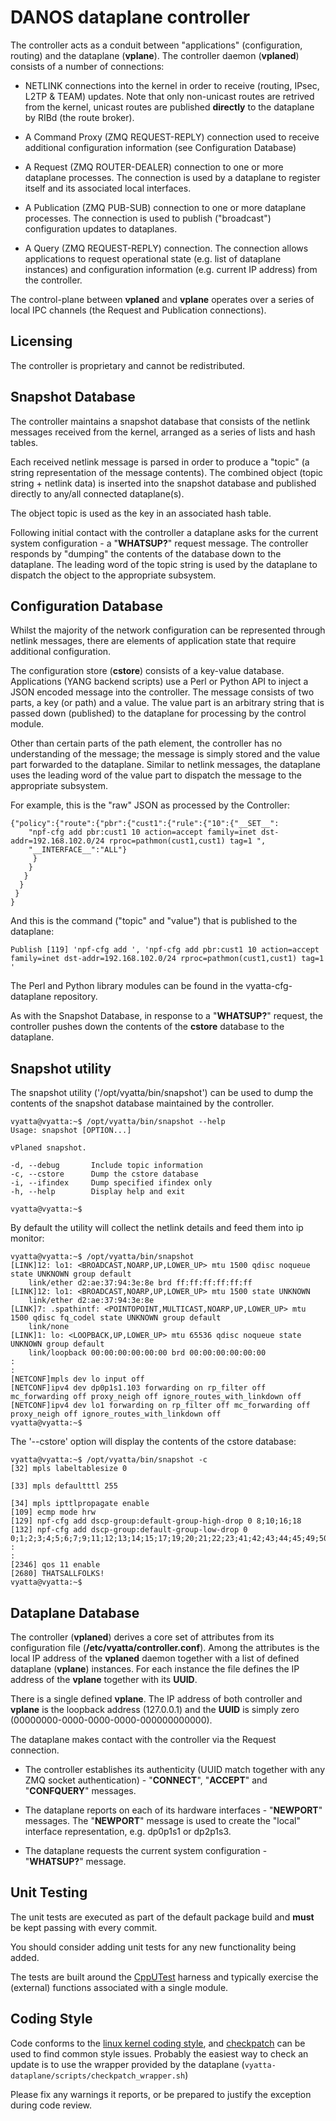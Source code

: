 # DANOS dataplane controller

The controller acts as a conduit between "applications" (configuration,
routing) and the dataplane (__vplane__). The controller daemon
(__vplaned__) consists of a number of connections:

* NETLINK connections into the kernel in order to receive (routing,
IPsec, L2TP & TEAM) updates. Note that only non-unicast routes are
retrived from the kernel, unicast routes are published __directly__ to
the dataplane by RIBd (the route broker).

* A Command Proxy (ZMQ REQUEST-REPLY) connection used to receive
additional configuration information (see Configuration Database)

* A Request (ZMQ ROUTER-DEALER) connection to one or more dataplane
processes. The connection is used by a dataplane to register itself and
its associated local interfaces.

* A Publication (ZMQ PUB-SUB) connection to one or more dataplane
processes. The connection is used to publish ("broadcast") configuration
updates to dataplanes.

* A Query (ZMQ REQUEST-REPLY) connection. The connection allows
applications to request operational state (e.g. list of dataplane
instances) and configuration information (e.g. current IP address) from
the controller.

The control-plane between __vplaned__ and __vplane__ operates
over a series of local IPC channels (the Request and Publication
connections).

## Licensing

The controller is proprietary and cannot be redistributed.

## Snapshot Database

The controller maintains a snapshot database that consists of the
netlink messages received from the kernel, arranged as a series of lists
and hash tables.

Each received netlink message is parsed in order to produce a "topic" (a
string representation of the message contents). The combined object
(topic string + netlink data) is inserted into the snapshot database and
published directly to any/all connected dataplane(s).

The object topic is used as the key in an associated hash table.

Following initial contact with the controller a dataplane asks for the
current system configuration - a "__WHATSUP?__" request message. The
controller responds by "dumping" the contents of the database down to
the dataplane. The leading word of the topic string is used by the
dataplane to dispatch the object to the appropriate subsystem.

## Configuration Database

Whilst the majority of the network configuration can be represented
through netlink messages, there are elements of application state that
require additional configuration.

The configuration store (__cstore__) consists of a key-value
database. Applications (YANG backend scripts) use a Perl or Python API
to inject a JSON encoded message into the controller. The message
consists of two parts, a key (or path) and a value. The value part is an
arbitrary string that is passed down (published) to the dataplane for
processing by the control module.

Other than certain parts of the path element, the controller has no
understanding of the message; the message is simply stored and the value
part forwarded to the dataplane. Similar to netlink messages, the
dataplane uses the leading word of the value part to dispatch the
message to the appropriate subsystem.

For example, this is the "raw" JSON as processed by the Controller:

```
{"policy":{"route":{"pbr":{"cust1":{"rule":{"10":{"__SET__":
	"npf-cfg add pbr:cust1 10 action=accept family=inet dst-addr=192.168.102.0/24 rproc=pathmon(cust1,cust1) tag=1 ",
	"__INTERFACE__":"ALL"}
	 }
    }
   }
  }
 }
}
```

And this is the command ("topic" and "value") that is published to the
dataplane:

```
Publish [119] 'npf-cfg add ', 'npf-cfg add pbr:cust1 10 action=accept family=inet dst-addr=192.168.102.0/24 rproc=pathmon(cust1,cust1) tag=1 '
```

The Perl and Python library modules can be found in the
vyatta-cfg-dataplane repository.

As with the Snapshot Database, in response to a "__WHATSUP?__" request,
the controller pushes down the contents of the __cstore__ database to
the dataplane.

## Snapshot utility

The snapshot utility ('/opt/vyatta/bin/snapshot') can be used to dump
the contents of the snapshot database maintained by the controller.

```
vyatta@vyatta:~$ /opt/vyatta/bin/snapshot --help
Usage: snapshot [OPTION...]

vPlaned snapshot.

-d, --debug       Include topic information
-c, --cstore      Dump the cstore database
-i, --ifindex     Dump specified ifindex only
-h, --help        Display help and exit

vyatta@vyatta:~$ 
```

By default the utility will collect the netlink details and feed them
into ip monitor:

```
vyatta@vyatta:~$ /opt/vyatta/bin/snapshot
[LINK]12: lo1: <BROADCAST,NOARP,UP,LOWER_UP> mtu 1500 qdisc noqueue state UNKNOWN group default 
    link/ether d2:ae:37:94:3e:8e brd ff:ff:ff:ff:ff:ff
[LINK]12: lo1: <BROADCAST,NOARP,UP,LOWER_UP> mtu 1500 state UNKNOWN 
    link/ether d2:ae:37:94:3e:8e
[LINK]7: .spathintf: <POINTOPOINT,MULTICAST,NOARP,UP,LOWER_UP> mtu 1500 qdisc fq_codel state UNKNOWN group default 
    link/none 
[LINK]1: lo: <LOOPBACK,UP,LOWER_UP> mtu 65536 qdisc noqueue state UNKNOWN group default 
    link/loopback 00:00:00:00:00:00 brd 00:00:00:00:00:00
:
:
[NETCONF]mpls dev lo input off 
[NETCONF]ipv4 dev dp0p1s1.103 forwarding on rp_filter off mc_forwarding off proxy_neigh off ignore_routes_with_linkdown off 
[NETCONF]ipv4 dev lo1 forwarding on rp_filter off mc_forwarding off proxy_neigh off ignore_routes_with_linkdown off 
vyatta@vyatta:~$ 
```

The '--cstore' option will display the contents of the cstore database:

```
vyatta@vyatta:~$ /opt/vyatta/bin/snapshot -c
[32] mpls labeltablesize 0

[33] mpls defaultttl 255

[34] mpls ipttlpropagate enable
[109] ecmp mode hrw
[129] npf-cfg add dscp-group:default-group-high-drop 0 8;10;16;18
[132] npf-cfg add dscp-group:default-group-low-drop 0 0;1;2;3;4;5;6;7;9;11;12;13;14;15;17;19;20;21;22;23;41;42;43;44;45;49;50;
:
:
[2346] qos 11 enable
[2680] THATSALLFOLKS!
vyatta@vyatta:~$ 
```
 
## Dataplane Database

The controller (__vplaned__) derives a core set of attributes from its
configuration file (__/etc/vyatta/controller.conf__). Among the
attributes is the local IP address of the __vplaned__ daemon together
with a list of defined dataplane (__vplane__) instances. For each
instance the file defines the IP address of the __vplane__ together with
its __UUID__.

There is a single defined __vplane__. The IP address of
both controller and __vplane__ is the loopback address (127.0.0.1) and
the __UUID__ is simply zero (00000000-0000-0000-0000-000000000000).

The dataplane makes contact with the controller via the Request
connection.

* The controller establishes its authenticity (UUID match together with
  any ZMQ socket authentication) - "__CONNECT__", "__ACCEPT__" and
  "__CONFQUERY__" messages.

* The dataplane reports on each of its hardware interfaces -
  "__NEWPORT__" messages. The "__NEWPORT__" message is used to create
  the "local" interface representation, e.g. dp0p1s1 or dp2p1s3.

* The dataplane requests the current system configuration - "__WHATSUP?__" message.

## Unit Testing

The unit tests are executed as part of the default package build and
__must__ be kept passing with every commit.

You should consider adding unit tests for any new functionality being added.

The tests are built around the [CppUTest][3] harness and typically
exercise the (external) functions associated with a single module.

## Coding Style

Code conforms to the [linux kernel coding style][1], and [checkpatch][2]
can be used to find common style issues. Probably the easiest way to
check an update is to use the wrapper provided by the dataplane
(`vyatta-dataplane/scripts/checkpatch_wrapper.sh`)

Please fix any warnings it reports, or be prepared to justify the exception
during code review.

[1]: https://www.kernel.org/doc/Documentation/CodingStyle "Linux Kernel Coding Style"
[2]: https://github.com/torvalds/linux/blob/master/scripts/checkpatch.pl "checkpatch script"
[3]: http://cpputest.github.io/ "Cpputest Unit Test Framework"
